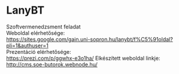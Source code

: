 # LanyBT
Szoftvermenedzsment feladat\
Weboldal elérhetősége: \
https://sites.google.com/gain.uni-sopron.hu/lanybt/f%C5%91oldal?pli=1&authuser=1 \
Prezentáció elérhetősége: \
https://prezi.com/p/ggwhx-e3o1ha/
Elkészített weboldal linkje: \
http://cms.soe-butorok.webnode.hu/
